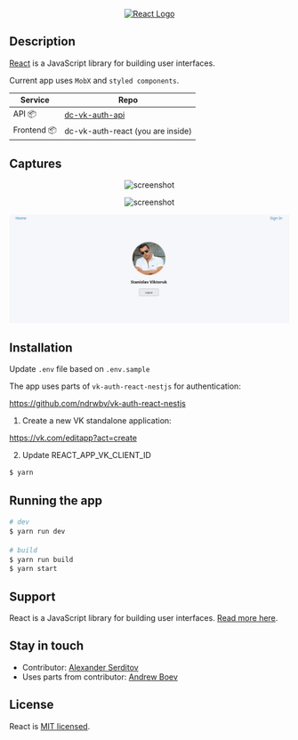 <p align="center">
  <a href="http://nestjs.com/" target="blank"><img src="https://upload.wikimedia.org/wikipedia/commons/thumb/a/a7/React-icon.svg/512px-React-icon.svg.png" width="320" alt="React Logo" /></a>
</p>


## Description
[React](https://reactjs.org/) is a JavaScript library for building user interfaces.

Current app uses `MobX` and `styled components`.


| Service | Repo |
| --- | --- |
| API 📦 | [dc-vk-auth-api](https://github.com/dguard/dc-vk-auth-api) |
| Frontend 📦 | dc-vk-auth-react (you are inside) |

## Captures
<p align="center">
  <img src="/captures/currency-exchange-service.png" alt="screenshot" />
</p>
<p align="center">
  <img src="/captures/graphql.png" alt="screenshot" />
</p>
<p align="center">
  <img src="/captures/user-profile.png" alt="screenshot" />
</p>


## Installation

Update `.env` file  based on `.env.sample`

The app uses parts of `vk-auth-react-nestjs` for authentication:

https://github.com/ndrwbv/vk-auth-react-nestjs

1. Create a new VK standalone application: 

https://vk.com/editapp?act=create


2. Update REACT_APP_VK_CLIENT_ID

```bash
$ yarn
```

## Running the app


```bash
# dev
$ yarn run dev

# build
$ yarn run build
$ yarn start
```

## Support

React is a JavaScript library for building user interfaces. [Read more here](https://reactjs.org/community/support.html).

## Stay in touch

- Contributor: [Alexander Serditov](https://cv.digitallyconstructed.ru/)
- Uses parts from contributor: [Andrew Boev](https://github.com/ndrwbv)
## License

  React is [MIT licensed](LICENSE).
